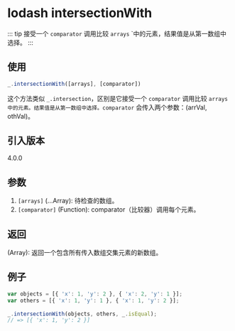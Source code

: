 # lodash intersectionWith

::: tip
接受一个 `comparator` 调用比较 `arrays` `中的元素，结果值是从第一数组中选择。
:::

## 使用

```javascript
_.intersectionWith([arrays], [comparator])
```

这个方法类似 `_.intersection`，区别是它接受一个 `comparator` 调用比较 `arrays` `中的元素。结果值是从第一数组中选择。comparator` 会传入两个参数：(arrVal, othVal)。

## 引入版本

4.0.0

## 参数

1. `[arrays]` (...Array): 待检查的数组。
2. `[comparator]` (Function): comparator（比较器）调用每个元素。

## 返回

(Array): 返回一个包含所有传入数组交集元素的新数组。

## 例子

```javascript
var objects = [{ 'x': 1, 'y': 2 }, { 'x': 2, 'y': 1 }];
var others = [{ 'x': 1, 'y': 1 }, { 'x': 1, 'y': 2 }];
 
_.intersectionWith(objects, others, _.isEqual);
// => [{ 'x': 1, 'y': 2 }]
```
